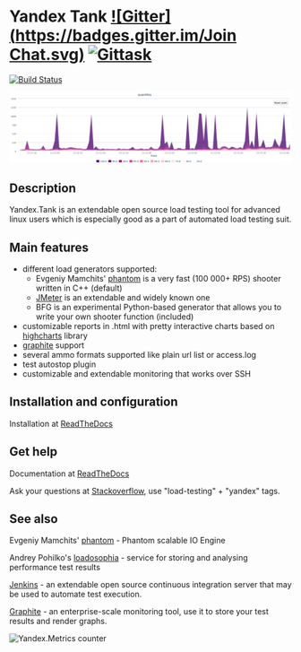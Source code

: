 # Yandex Tank [![Gitter](https://badges.gitter.im/Join Chat.svg)](https://gitter.im/yandex/yandex-tank?utm_source=badge&utm_medium=badge&utm_campaign=pr-badge&utm_content=badge) [![Gittask](https://gittask.com/yandex/yandex-tank.svg)](https://gittask.com/yandex/yandex-tank)

[![Build Status](https://secure.travis-ci.org/yandex/yandex-tank.png?branch=master)](http://travis-ci.org/yandex/yandex-tank)

![Quantiles chart example](/logos/screen.png)

## Description
Yandex.Tank is an extendable open source load testing tool for advanced linux users which is especially good as a part of automated load testing suit.

## Main features
* different load generators supported:
  * Evgeniy Mamchits' [phantom](https://github.com/yandex-load/phantom) is a very fast (100 000+ RPS) shooter written in C++ (default)
  * [JMeter](http://jmeter.apache.org/) is an extendable and widely known one
  * BFG is an experimental Python-based generator that allows you to write your own shooter function (included)
* customizable reports in .html with pretty interactive charts based on [highcharts](http://www.highcharts.com/) library
* [graphite](https://graphite.readthedocs.org/en/latest/overview.html) support
* several ammo formats supported like plain url list or access.log
* test autostop plugin
* customizable and extendable monitoring that works over SSH

## Installation and configuration
Installation at [ReadTheDocs](http://yandextank.readthedocs.org/en/latest/install.html)

## Get help
Documentation at [ReadTheDocs](https://yandextank.readthedocs.org/en/latest/)

Ask your questions at [Stackoverflow](https://stackoverflow.com/), use "load-testing" + "yandex" tags.

## See also
Evgeniy Mamchits' [phantom](https://github.com/yandex-load/phantom) - Phantom scalable IO Engine

Andrey Pohilko's [loadosophia](https://loadosophia.org/) - service for storing and analysing performance test results

[Jenkins](https://jenkins-ci.org/) - an extendable open source continuous integration server that may be used to automate test execution.

[Graphite](https://graphite.readthedocs.org/en/latest/overview.html) - an enterprise-scale monitoring tool, use it to store your test results and render graphs.

![Yandex.Metrics counter](https://mc.yandex.ru/watch/17743264)
